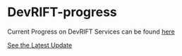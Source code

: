 # DevRIFT-progress

Current Progress on DevRIFT Services can be found [here](https://github.com/DevRIFT/DevRIFT-progress/wiki)

[See the Latest Update](https://devrift.co/weekly-update)
